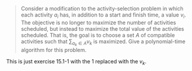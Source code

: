 > Consider a modification to the activity-selection problem in which each
> activity $a_i$ has, in addition to a start and finish time, a value $v_i$. The
> objective is no longer to maximize the number of activities scheduled, but
> instead to maximize the total value of the activities scheduled. That is, the
> goal is to choose a set $A$ of compatible activities such that $\sum_{a_k \in
> A} v_k$ is maximized. Give a polynomial-time algorithm for this problem.

This is just exercise 15.1-1 with the $1$ replaced with the $v_k$.
